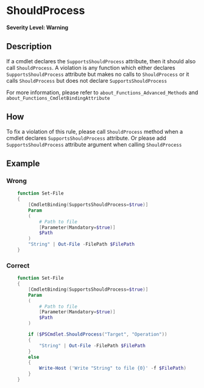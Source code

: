 # ShouldProcess

**Severity Level: Warning**

## Description

If a cmdlet declares the `SupportsShouldProcess` attribute, then it should also call
`ShouldProcess`. A violation is any function which either declares `SupportsShouldProcess` attribute
but makes no calls to `ShouldProcess` or it calls `ShouldProcess` but does not declare
`SupportsShouldProcess`

For more information, please refer to `about_Functions_Advanced_Methods` and
`about_Functions_CmdletBindingAttribute`

## How

To fix a violation of this rule, please call `ShouldProcess` method when a cmdlet declares
`SupportsShouldProcess` attribute. Or please add `SupportsShouldProcess` attribute argument when
calling `ShouldProcess`

## Example

### Wrong

```powershell
    function Set-File
    {
        [CmdletBinding(SupportsShouldProcess=$true)]
        Param
        (
            # Path to file
            [Parameter(Mandatory=$true)]
            $Path
        )
        "String" | Out-File -FilePath $FilePath
    }
```

### Correct

```powershell
    function Set-File
    {
        [CmdletBinding(SupportsShouldProcess=$true)]
        Param
        (
            # Path to file
            [Parameter(Mandatory=$true)]
            $Path
        )

        if ($PSCmdlet.ShouldProcess("Target", "Operation"))
        {
            "String" | Out-File -FilePath $FilePath
        }
        else
        {
            Write-Host ('Write "String" to file {0}' -f $FilePath)
        }
    }
```

